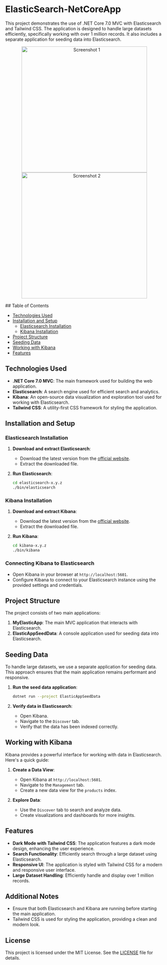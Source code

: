 # ElasticSearch-NetCoreApp

This project demonstrates the use of .NET Core 7.0 MVC with Elasticsearch and Tailwind CSS. The application is designed to handle large datasets efficiently, specifically working with over 1 million records. It also includes a separate application for seeding data into Elasticsearch.

<p align="center">
  <img src="https://github.com/enesscigdem/ElasticSearch-NetCoreApp/assets/55703841/112be522-d158-445c-b2ed-cb605638d622" alt="Screenshot 1" width="400">
  <img src="https://github.com/enesscigdem/ElasticSearch-NetCoreApp/assets/55703841/6588bd3c-d043-459d-8a7d-bdbc26fc2efa" alt="Screenshot 2" width="400">
</p>
## Table of Contents

- [Technologies Used](#technologies-used)
- [Installation and Setup](#installation-and-setup)
  - [Elasticsearch Installation](#elasticsearch-installation)
  - [Kibana Installation](#kibana-installation)
- [Project Structure](#project-structure)
- [Seeding Data](#seeding-data)
- [Working with Kibana](#working-with-kibana)
- [Features](#features)

## Technologies Used

- **.NET Core 7.0 MVC**: The main framework used for building the web application.
- **Elasticsearch**: A search engine used for efficient search and analytics.
- **Kibana**: An open-source data visualization and exploration tool used for working with Elasticsearch.
- **Tailwind CSS**: A utility-first CSS framework for styling the application.

## Installation and Setup

### Elasticsearch Installation

1. **Download and extract Elasticsearch**:
   - Download the latest version from the [official website](https://www.elastic.co/downloads/elasticsearch).
   - Extract the downloaded file.

2. **Run Elasticsearch**:
   ```sh
   cd elasticsearch-x.y.z
   ./bin/elasticsearch
   ```

### Kibana Installation

1. **Download and extract Kibana**:
   - Download the latest version from the [official website](https://www.elastic.co/downloads/kibana).
   - Extract the downloaded file.

2. **Run Kibana**:
   ```sh
   cd kibana-x.y.z
   ./bin/kibana
   ```

### Connecting Kibana to Elasticsearch

- Open Kibana in your browser at `http://localhost:5601`.
- Configure Kibana to connect to your Elasticsearch instance using the provided settings and credentials.

## Project Structure

The project consists of two main applications:

1. **MyElasticApp**: The main MVC application that interacts with Elasticsearch.
2. **ElasticAppSeedData**: A console application used for seeding data into Elasticsearch.

## Seeding Data

To handle large datasets, we use a separate application for seeding data. This approach ensures that the main application remains performant and responsive.

1. **Run the seed data application**:
   ```sh
   dotnet run --project ElasticAppSeedData
   ```

2. **Verify data in Elasticsearch**:
   - Open Kibana.
   - Navigate to the `Discover` tab.
   - Verify that the data has been indexed correctly.

## Working with Kibana

Kibana provides a powerful interface for working with data in Elasticsearch. Here's a quick guide:

1. **Create a Data View**:
   - Open Kibana at `http://localhost:5601`.
   - Navigate to the `Management` tab.
   - Create a new data view for the `products` index.

2. **Explore Data**:
   - Use the `Discover` tab to search and analyze data.
   - Create visualizations and dashboards for more insights.

## Features

- **Dark Mode with Tailwind CSS**: The application features a dark mode design, enhancing the user experience.
- **Search Functionality**: Efficiently search through a large dataset using Elasticsearch.
- **Responsive UI**: The application is styled with Tailwind CSS for a modern and responsive user interface.
- **Large Dataset Handling**: Efficiently handle and display over 1 million records.

## Additional Notes

- Ensure that both Elasticsearch and Kibana are running before starting the main application.
- Tailwind CSS is used for styling the application, providing a clean and modern look.

## License

This project is licensed under the MIT License. See the [LICENSE](LICENSE) file for details.
